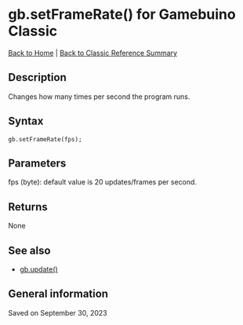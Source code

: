 
# gb.setFrameRate() for Gamebuino Classic

[Back to Home](./../../../README.MD) | [Back to Classic Reference Summary](./README.MD)

## Description

Changes how many times per second the program runs.

## Syntax

```
gb.setFrameRate(fps);
```

## Parameters

fps (byte): default value is 20 updates/frames per second.

## Returns

None

## See also

- [gb.update()](./gb-update.md)

## General information

Saved on September 30, 2023
